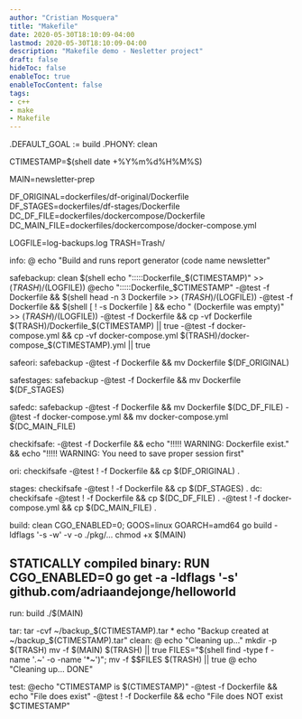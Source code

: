 ```yaml
---
author: "Cristian Mosquera"
title: "Makefile"
date: 2020-05-30T18:10:09-04:00
lastmod: 2020-05-30T18:10:09-04:00
description: "Makefile demo - Nesletter project"
draft: false
hideToc: false
enableToc: true
enableTocContent: false
tags: 
- c++
- make
- Makefile
---
```


.DEFAULT_GOAL := build
.PHONY: clean


CTIMESTAMP=$(shell date +%Y%m%d%H%M%S)

MAIN=newsletter-prep

DF_ORIGINAL=dockerfiles/df-original/Dockerfile
DF_STAGES=dockerfiles/df-stages/Dockerfile
DC_DF_FILE=dockerfiles/dockercompose/Dockerfile
DC_MAIN_FILE=dockerfiles/dockercompose/docker-compose.yml

LOGFILE=log-backups.log
TRASH=Trash/

info:
        @ echo "Build and runs report generator (code name newsletter"

safebackup: clean
        $(shell echo ":::::Dockerfile_$(CTIMESTAMP)" >> $(TRASH)/$(LOGFILE))
        @echo ":::::Dockerfile_$CTIMESTAMP"
        -@test -f Dockerfile && $(shell head -n 3 Dockerfile >> $(TRASH)/$(LOGFILE))
        -@test -f Dockerfile && $(shell [ ! -s Dockerfile ] && echo "       (Dockerfile was empty)" >> $(TRASH)/$(LOGFILE))
        -@test -f Dockerfile && cp -vf Dockerfile $(TRASH)/Dockerfile_$(CTIMESTAMP) || true
        -@test -f docker-compose.yml && cp -vf docker-compose.yml $(TRASH)/docker-compose_$(CTIMESTAMP).yml || true

safeori: safebackup
        -@test -f Dockerfile && mv Dockerfile $(DF_ORIGINAL)

safestages: safebackup
        -@test -f Dockerfile && mv Dockerfile $(DF_STAGES)

safedc: safebackup
        -@test -f Dockerfile && mv Dockerfile $(DC_DF_FILE)
        -@test -f docker-compose.yml && mv docker-compose.yml $(DC_MAIN_FILE)

checkifsafe:
        -@test -f Dockerfile && echo "!!!!! WARNING: Dockerfile exist." && echo "!!!!! WARNING: You need to save proper session first"

ori: checkifsafe
        -@test ! -f Dockerfile && cp $(DF_ORIGINAL) .

stages: checkifsafe
        -@test ! -f Dockerfile && cp $(DF_STAGES) .
dc: checkifsafe
        -@test ! -f Dockerfile && cp $(DC_DF_FILE) .
        -@test ! -f docker-compose.yml && cp $(DC_MAIN_FILE) .

build: clean
        CGO_ENABLED=0; GOOS=linux GOARCH=amd64 go build -ldflags '-s -w' -v -o ./pkg/...
        chmod +x $(MAIN)

## STATICALLY compiled binary: RUN CGO_ENABLED=0 go get -a -ldflags '-s' github.com/adriaandejonge/helloworld

run: build
        ./$(MAIN)

tar:
        tar -cvf ~/backup_$(CTIMESTAMP).tar *
        echo "Backup created at ~/backup_$(CTIMESTAMP).tar"
clean:
        @ echo "Cleaning up..."
        mkdir -p $(TRASH)
        mv -f $(MAIN) $(TRASH) || true
        FILES="$(shell find -type f -name '*.*~' -o -name '*~')"; mv -f $$FILES $(TRASH) || true
        @ echo "Cleaning up... DONE"

test:
        @echo "CTIMESTAMP is $(CTIMESTAMP)"
        -@test -f Dockerfile && echo "File does exist"
        -@test ! -f Dockerfile && echo "File does NOT exist $CTIMESTAMP"
